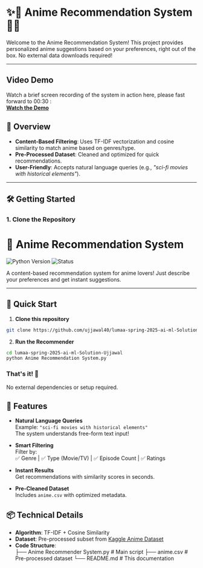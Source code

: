 # ✨🌸 Anime Recommendation System 🌸✨

Welcome to the Anime Recommendation System! This project provides personalized anime suggestions based on your preferences, right out of the box. No external data downloads required! 

---

## Video Demo

Watch a brief screen recording of the system in action here, please fast forward to 00:30 :  
[**Watch the Demo**](https://youtu.be/Mc_QuK6uhi4)

## 🚀 **Overview**
- **Content-Based Filtering**: Uses TF-IDF vectorization and cosine similarity to match anime based on genres/type.
- **Pre-Processed Dataset**: Cleaned and optimized for quick recommendations.
- **User-Friendly**: Accepts natural language queries (e.g., _"sci-fi movies with historical elements"_).

---

## 🛠️ **Getting Started**

### 1. **Clone the Repository**
# 🎌 Anime Recommendation System

<img src="https://img.shields.io/badge/Python-3.8%2B-blue" alt="Python Version"> <img src="https://img.shields.io/badge/Status-Complete-brightgreen" alt="Status">

A content-based recommendation system for anime lovers! Just describe your preferences and get instant suggestions. 

---

## 🚀 Quick Start

1. **Clone this repository**
```bash
git clone https://github.com/ujjawal40/lumaa-spring-2025-ai-ml-Solution-Ujjawal.git
```

2. **Run the Recommender**
```bash
cd lumaa-spring-2025-ai-ml-Solution-Ujjawal
python Anime Recommendation System.py
```

### **That's it!** 🎉  
No external dependencies or setup required.

## 🎯 Features

- **Natural Language Queries**  
  Example: `"sci-fi movies with historical elements"`  
  The system understands free-form text input!

- **Smart Filtering**  
  Filter by:  
  ✅ Genre | ✅ Type (Movie/TV) | ✅ Episode Count | ✅ Ratings

- **Instant Results**  
  Get recommendations with similarity scores in seconds.

- **Pre-Cleaned Dataset**  
  Includes `anime.csv` with optimized metadata.
## 📦 Technical Details

- **Algorithm**: TF-IDF + Cosine Similarity  
- **Dataset**: Pre-processed subset from [Kaggle Anime Dataset](https://www.kaggle.com/CooperUnion/anime-recommendations-database)  
- **Code Structure**:  
├── Anime Recommender System.py # Main script
├── anime.csv # Pre-processed dataset
└── README.md # This documentation

